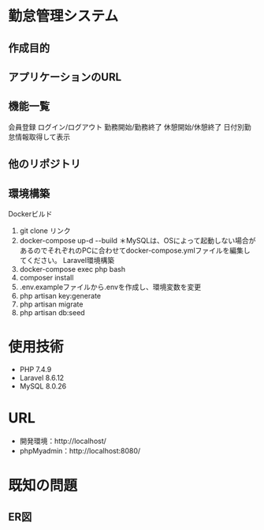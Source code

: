 # 勤怠管理システム

## 作成目的

## アプリケーションのURL

## 機能一覧
会員登録
ログイン/ログアウト
勤務開始/勤務終了
休憩開始/休憩終了
日付別勤怠情報取得して表示

## 他のリポジトリ

## 環境構築
Dockerビルド
1. git clone リンク
2. docker-compose up-d --build
＊MySQLは、OSによって起動しない場合があるのでそれぞれのPCに合わせてdocker-compose.ymlファイルを編集してください。
Laravel環境構築
1. docker-compose exec php bash
2. composer install
3. .env.exampleファイルから.envを作成し、環境変数を変更
4. php artisan key:generate
5. php artisan migrate
6. php artisan db:seed
# 使用技術
<!-- ((例) Laravel 8.x(言語やフレームワーク、バージョンなどが記載されていると良い)) -->
* PHP 7.4.9
* Laravel 8.6.12
* MySQL 8.0.26
# URL
* 開発環境：http://localhost/
* phpMyadmin：http://localhost:8080/
# 既知の問題

## ER図
<!-- < - - - 作成したER図の画像 - - - > -->
